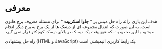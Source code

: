 # معرفی

هدف این بازی ارائه راه حل مبتنی بر * **جاوا اسکریپت** * برای مسئله معروف برج هانوی است.  به این صورت که انتقال مجموعه ای از دیسک ها از یک برج به برج دیگر انجام میشود با این محدودیت که هیچ وقت یک دیسک در بالای دیسک کوچکتر قرار نمی گیرد.

راه حل پیشنهادی (HTML و JavaScript) یک رابط کاربری انیمیشنی است.